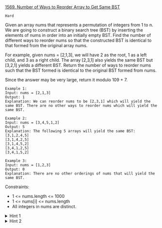 [1569. Number of Ways to Reorder Array to Get Same BST](https://leetcode.com/problems/number-of-ways-to-reorder-array-to-get-same-bst/description/)

`Hard`

Given an array nums that represents a permutation of integers from 1 to n. We are going to construct a binary search tree (BST) by inserting the elements of nums in order into an initially empty BST. Find the number of different ways to reorder nums so that the constructed BST is identical to that formed from the original array nums.

For example, given nums = [2,1,3], we will have 2 as the root, 1 as a left child, and 3 as a right child. The array [2,3,1] also yields the same BST but [3,2,1] yields a different BST.
Return the number of ways to reorder nums such that the BST formed is identical to the original BST formed from nums.

Since the answer may be very large, return it modulo 109 + 7.

```
Example 1:
Input: nums = [2,1,3]
Output: 1
Explanation: We can reorder nums to be [2,3,1] which will yield the same BST. There are no other ways to reorder nums which will yield the same BST.

Example 2:
Input: nums = [3,4,5,1,2]
Output: 5
Explanation: The following 5 arrays will yield the same BST: 
[3,1,2,4,5]
[3,1,4,2,5]
[3,1,4,5,2]
[3,4,1,2,5]
[3,4,1,5,2]

Example 3:
Input: nums = [1,2,3]
Output: 0
Explanation: There are no other orderings of nums that will yield the same BST.
```

Constraints:

- 1 <= nums.length <= 1000
- 1 <= nums[i] <= nums.length
- All integers in nums are distinct.

<details>
<summary>Hint 1</summary>

Use a divide and conquer strategy.

</details>

<details>
<summary>Hint 2</summary>

The first number will always be the root. Consider the numbers smaller and larger than the root separately. When merging the results together, how many ways can you order x elements in x+y positions?

</details>